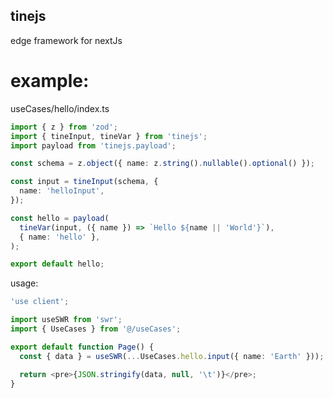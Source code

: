 ## tinejs

edge framework for nextJs

# example: 

useCases/hello/index.ts
```typescript
import { z } from 'zod';
import { tineInput, tineVar } from 'tinejs';
import payload from 'tinejs.payload';

const schema = z.object({ name: z.string().nullable().optional() });

const input = tineInput(schema, {
  name: 'helloInput',
});

const hello = payload(
  tineVar(input, ({ name }) => `Hello ${name || 'World'}`),
  { name: 'hello' },
);

export default hello;
```

usage:
```typescript
'use client';

import useSWR from 'swr';
import { UseCases } from '@/useCases';

export default function Page() {
  const { data } = useSWR(...UseCases.hello.input({ name: 'Earth' }));

  return <pre>{JSON.stringify(data, null, '\t')}</pre>;
}
```
